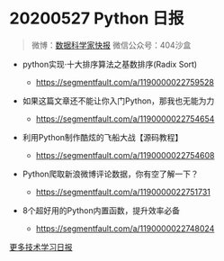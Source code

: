 # 20200527 Python 日报
> 微博：[数据科学家快报](https://www.weibo.com/wukehao)
> 微信公众号：404沙盒
- python实现·十大排序算法之基数排序(Radix Sort)
  - https://segmentfault.com/a/1190000022759528

- 如果这篇文章还不能让你入门Python，那我也无能为力
  - https://segmentfault.com/a/1190000022754654

- 利用Python制作酷炫的飞船大战【源码教程】
  - https://segmentfault.com/a/1190000022754608

- Python爬取新浪微博评论数据，你有空了解一下？
  - https://segmentfault.com/a/1190000022751731

- 8个超好用的Python内置函数，提升效率必备
  - https://segmentfault.com/a/1190000022748024
  
[更多技术学习日报](https://github.com/KehaoWu/dailypython)
